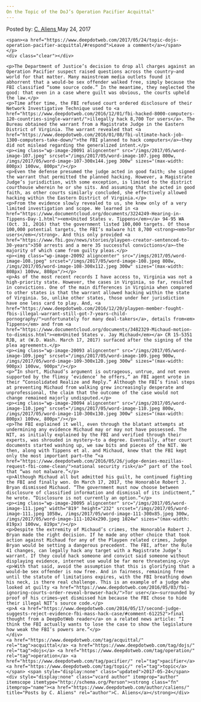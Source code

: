 ```yaml
---
On the Topic of the DoJ’s Operation Pacifier Acquittal"
---
```

<article class="post-listing post-20078 post type-post status-publish format-standard has-post-thumbnail hentry  tag-acquittal tag-dojs tag-operation tag-pacifier tag-topic">
    <div class="post-inner">
        <span>Posted by: <a href="https://www.deepdotweb.com/author/caliens/" title="">C. Aliens </a></span>
    <span>May 24, 2017</span>
    
    <span><a href="https://www.deepdotweb.com/2017/05/24/topic-dojs-operation-pacifier-acquittal/#respond">Leave a comment</a></span>
    </p>
    <div class="clear"></div>
    
    <p>The Department of Justice’s decision to drop all charges against an Operation Pacifier suspect raised questions across the country—and world for that matter. Many mainstream media outlets found it abhorrent that a would-be sex offender walked free, simply because the FBI classified “some source code.” In the meantime, they neglected the good: that even in a case where guilt was obvious, the courts upheld the law.</p>
    <p>Time after time, the FBI refused court ordered disclosure of their Network Investigative Technique used to <a href="https://www.deepdotweb.com/2016/12/01/fbi-hacked-8000-computers-120-countries-single-warrant/">illegally hack 8,700 Tor users</a>. The Bureau obtained the warrant from a Magistrate Judge in the Eastern District of Virginia. The warrant revealed that <a href="https://www.deepdotweb.com/2016/01/08/fbi-ultimate-hack-job-1300-computers-take-down/">the FBI planned to hack computers</a>—they did not mislead regarding the generalized intent.</p>
    <p><img class="wp-image-20091 aligncenter" src="/imgs/2017/05/word-image-107.jpeg" srcset="/imgs/2017/05/word-image-107.jpeg 800w, /imgs/2017/05/word-image-107-300x144.jpeg 300w" sizes="(max-width: 800px) 100vw, 800px"/></p>
    <p>Even the defense presumed the judge acted in good faith; she signed the warrant that permitted the planned hacking. However, a Magistrate Judge’s jurisdiction, with some exception, is limited to the district courthouse wherein he or she sits. And assuming that she acted in good faith, as other courts similarly concluded, she effectively allowed hacking within the Eastern District of Virginia.</p>
    <p>From the evidence slowly revealed to us, she knew only of a very limited investigation and scope. We learned in <a href="https://www.documentcloud.org/documents/3224249-Hearing-in-Tippens-Day-1.html"><em>United States v. Tippens</em></a> 94-95 WA (Oct. 31, 2016) that the government listed 100,000 targets. Of those 100,000 potential targets, the FBI’s malware hit 8,700 <strong><em>Tor users</em></strong>. And this only provided <a href="https://www.fbi.gov/news/stories/playpen-creator-sentenced-to-30-years">350 arrests and a mere 35 successful convictions</a>—the majority of which came from guilty pleas.</p>
    <p><img class="wp-image-20092 aligncenter" src="/imgs/2017/05/word-image-108.jpeg" srcset="/imgs/2017/05/word-image-108.jpeg 808w, /imgs/2017/05/word-image-108-300x112.jpeg 300w" sizes="(max-width: 808px) 100vw, 808px"/></p>
    <p>As of the most recent records I have access to, Virginia was not a high-priority state. However, the cases in Virginia, so far, resulted in convictions. One of the main differences in Virginia when compared to other states is that the warrant allowed hacking within the state of Virginia. So, unlike other states, those under her jurisdiction have one less card to play. And, <a href="https://www.deepdotweb.com/2016/12/20/playpen-member-fought-fbis-illegal-warrant-still-got-7-years-child-pornography/">unfortunately for many deal-takers</a>, details from<em> Tippens</em> and from <a href="https://www.documentcloud.org/documents/3482329-Michaud-motion-to-dismiss.html"><em>United States v. Jay Michaud</em></a> CR 15-5351 RJB, at (W.D. Wash. March 17, 2017) surfaced after the signing of the plea agreements.</p>
    <p><img class="wp-image-20093 aligncenter" src="/imgs/2017/05/word-image-109.jpeg" srcset="/imgs/2017/05/word-image-109.jpeg 900w, /imgs/2017/05/word-image-109-300x120.jpeg 300w" sizes="(max-width: 900px) 100vw, 900px"/></p>
    <p>“In short, Michaud’s argument is outrageous, untrue, and not even supported by the flimsy ‘evidence’ he offers,” an FBI agent wrote in their “Consolidated Realize and Reply.” Although the FBI’s final steps at preventing Michaud from walking grew increasingly desperate and unprofessional, the claim that the outcome of the case would not change remained majorly undisputed.</p>
    <p><img class="wp-image-20094 aligncenter" src="/imgs/2017/05/word-image-110.jpeg" srcset="/imgs/2017/05/word-image-110.jpeg 800w, /imgs/2017/05/word-image-110-300x130.jpeg 300w" sizes="(max-width: 800px) 100vw, 800px"/></p>
    <p>The FBI explained it well, even through the blatant attempts at undermining any evidence Michaud may or may not have possessed. The NIT, as initially explained by the FBI and verified through their experts, was shrouded in mystery—to a degree. Eventually, after court documents started washing up, we saw bits and pieces of the NIT. We then, along with Tippens et al. and Michaud, knew that the FBI kept only the most important part—the “<a href="https://www.deepdotweb.com/2016/05/26/judge-denies-mozillas-request-fbi-come-clean/">national security risk</a>“ part of the tool that “was not malware.”</p>
    <p>Although Michaud all but admitted his guilt, he continued fighting the FBI and finally won. On March 17, 2017, the Honorable Robert J. Bryan dismissed Michaud. “The government must now choose between disclosure of classified information and dismissal of its indictment,” he wrote. “Disclosure is not currently an option.”</p>
    <p><img class="wp-image-20095 aligncenter" src="/imgs/2017/05/word-image-111.jpeg" width="819" height="232" srcset="/imgs/2017/05/word-image-111.jpeg 1058w, /imgs/2017/05/word-image-111-300x85.jpeg 300w, /imgs/2017/05/word-image-111-1024x290.jpeg 1024w" sizes="(max-width: 819px) 100vw, 819px"/></p>
    <p>Despite the extremity of Michaud’s crimes, the Honorable Robert J. Bryan made the right decision. If he made any other choice that took action against Michaud for any of the Playpen related crimes, Judge Bryan would be setting a dangerous precedent. The FBI, after the Rule 41 changes, can legally hack any target with a Magistrate Judge’s warrant. If they could hack someone and convict said someone without displaying evidence, internet use would be far more threatening.</p>
    <p>With that said, avoid the assumption that this is glorifying that a would-be sex offender is now free. And in fairness, remaining free until the statute of limitations expires, with the FBI breathing down his neck, is there real challenge. This is an example of a judge who looked at guilty <a href="https://www.deepdotweb.com/2016/05/03/fbi-ignoring-courts-order-reveal-browser-hack/">Tor user</a>—surrounded by proof of his crimes—yet dismissed him because the FBI chose to hide their illegal NIT’s source code.</p>
    <p>A <a href="https://www.deepdotweb.com/2016/05/17/second-judge-suggests-reject-evidence-fbi-mass-hack-case/#comment-612252">final thought from a DeepDotWeb reader</a> on a related news article: “I think the FBI actually wants to lose the case to show the legislature how weak the FBI’s powers are.”</p>
    </div>
    <a href="https://www.deepdotweb.com/tag/acquittal/" rel="tag">acquittal</a> <a href="https://www.deepdotweb.com/tag/dojs/" rel="tag">dojs</a> <a href="https://www.deepdotweb.com/tag/operation/" rel="tag">operation</a> <a href="https://www.deepdotweb.com/tag/pacifier/" rel="tag">pacifier</a> <a href="https://www.deepdotweb.com/tag/topic/" rel="tag">topic</a></span> <span style="display:none" class="updated">2017-05-24</span>
    <div style="display:none" class="vcard author" itemprop="author" itemscope itemtype="http://schema.org/Person"><strong class="fn" itemprop="name"><a href="https://www.deepdotweb.com/author/caliens/" title="Posts by C. Aliens" rel="author">C. Aliens</a></strong></div>
    
